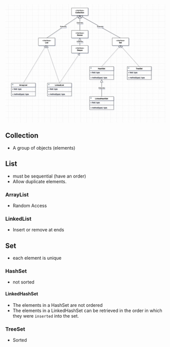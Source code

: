 <p align="center"><img style="display: block; width: 600px; margin: 0 auto;" src=img/2020-11-17-18-08-47.png alt="no image found"></p>

## Collection
- A group of objects (elements)

## List
- must be sequential (have an order)
- Allow duplicate elements.

### ArrayList
- Random Access

### LinkedList
- Insert or remove at ends

## Set
- each element is unique

### HashSet
- not sorted

#### LinkedHashSet
- The elements in a HashSet are not ordered
- The elements in a LinkedHashSet can be retrieved in the order in which they were `inserted` into the set.

### TreeSet
- Sorted